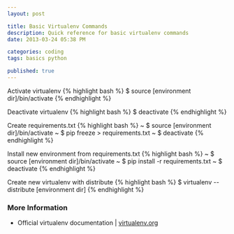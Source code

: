 ```yaml
---
layout: post

title: Basic Virtualenv Commands
description: Quick reference for basic virtualenv commands
date: 2013-03-24 05:38 PM

categories: coding
tags: basics python

published: true
---
```


Activate virtualenv
{% highlight bash %}
$ source [environment dir]/bin/activate
{% endhighlight %}

Deactivate virtualenv
{% highlight bash %}
$ deactivate
{% endhighlight %}

Create requirements.txt
{% highlight bash %}
~ $ source [environment dir]/bin/activate
~ $ pip freeze > requirements.txt
~ $ deactivate
{% endhighlight %}


Install new environment from requirements.txt
{% highlight bash %}
~ $ source [environment dir]/bin/activate
~ $ pip install -r requirements.txt
~ $ deactivate
{% endhighlight %}

Create new virtualenv with distribute
{% highlight bash %}
$ virtualenv --distribute [environment dir]
{% endhighlight %}

### More Information

- Official virtualenv documentation | [virtualenv.org](http://www.virtualenv.org)